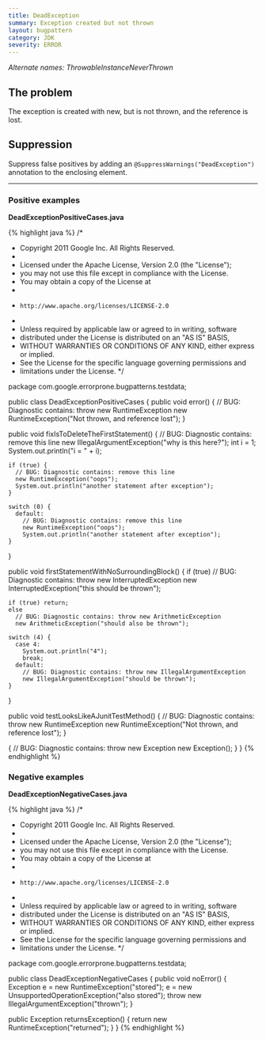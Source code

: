 ```yaml
---
title: DeadException
summary: Exception created but not thrown
layout: bugpattern
category: JDK
severity: ERROR
---
```


<!--
*** AUTO-GENERATED, DO NOT MODIFY ***
To make changes, edit the @BugPattern annotation or the explanation in docs/bugpattern.
-->

_Alternate names: ThrowableInstanceNeverThrown_

## The problem
The exception is created with new, but is not thrown, and the reference is lost.

## Suppression
Suppress false positives by adding an `@SuppressWarnings("DeadException")` annotation to the enclosing element.

----------

### Positive examples
__DeadExceptionPositiveCases.java__

{% highlight java %}
/*
 * Copyright 2011 Google Inc. All Rights Reserved.
 *
 * Licensed under the Apache License, Version 2.0 (the "License");
 * you may not use this file except in compliance with the License.
 * You may obtain a copy of the License at
 *
 *     http://www.apache.org/licenses/LICENSE-2.0
 *
 * Unless required by applicable law or agreed to in writing, software
 * distributed under the License is distributed on an "AS IS" BASIS,
 * WITHOUT WARRANTIES OR CONDITIONS OF ANY KIND, either express or implied.
 * See the License for the specific language governing permissions and
 * limitations under the License.
 */

package com.google.errorprone.bugpatterns.testdata;

public class DeadExceptionPositiveCases {
  public void error() {
    // BUG: Diagnostic contains: throw new RuntimeException
    new RuntimeException("Not thrown, and reference lost");
  }

  public void fixIsToDeleteTheFirstStatement() {
    // BUG: Diagnostic contains: remove this line
    new IllegalArgumentException("why is this here?");
    int i = 1;
    System.out.println("i = " + i);

    if (true) {
      // BUG: Diagnostic contains: remove this line
      new RuntimeException("oops");
      System.out.println("another statement after exception");
    }

    switch (0) {
      default:
        // BUG: Diagnostic contains: remove this line
        new RuntimeException("oops");
        System.out.println("another statement after exception");
    }
  }

  public void firstStatementWithNoSurroundingBlock() {
    if (true)
      // BUG: Diagnostic contains: throw new InterruptedException
      new InterruptedException("this should be thrown");

    if (true) return;
    else
      // BUG: Diagnostic contains: throw new ArithmeticException
      new ArithmeticException("should also be thrown");

    switch (4) {
      case 4:
        System.out.println("4");
        break;
      default:
        // BUG: Diagnostic contains: throw new IllegalArgumentException
        new IllegalArgumentException("should be thrown");
    }
  }

  public void testLooksLikeAJunitTestMethod() {
    // BUG: Diagnostic contains: throw new RuntimeException
    new RuntimeException("Not thrown, and reference lost");
  }

  {
    // BUG: Diagnostic contains: throw new Exception
    new Exception();
  }
}
{% endhighlight %}

### Negative examples
__DeadExceptionNegativeCases.java__

{% highlight java %}
/*
 * Copyright 2011 Google Inc. All Rights Reserved.
 *
 * Licensed under the Apache License, Version 2.0 (the "License");
 * you may not use this file except in compliance with the License.
 * You may obtain a copy of the License at
 *
 *     http://www.apache.org/licenses/LICENSE-2.0
 *
 * Unless required by applicable law or agreed to in writing, software
 * distributed under the License is distributed on an "AS IS" BASIS,
 * WITHOUT WARRANTIES OR CONDITIONS OF ANY KIND, either express or implied.
 * See the License for the specific language governing permissions and
 * limitations under the License.
 */

package com.google.errorprone.bugpatterns.testdata;

public class DeadExceptionNegativeCases {
  public void noError() {
    Exception e = new RuntimeException("stored");
    e = new UnsupportedOperationException("also stored");
    throw new IllegalArgumentException("thrown");
  }

  public Exception returnsException() {
    return new RuntimeException("returned");
  }
}
{% endhighlight %}

